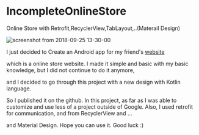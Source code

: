 # IncompleteOnlineStore

Online Store with Retrofit,RecyclerView,TabLayout,..(Materail Design)


![screenshot from 2018-09-25 13-30-00](https://user-images.githubusercontent.com/26750131/46007655-956f8880-c088-11e8-9721-381cc4723ced.png)


I just decided to Create an Android app for my friend's [website](https://atandorosti.ir/)

which is a online store website. 
I made it simple and basic with my basic knowledge, but I did not continue to do it anymore,

and I decided to go through this project with a new design with Kotlin language. 

So I published it on the github. In this project, as far as I was able to 
customize and use less of a project outside of Google.
Also, I used retrofit for communication, and from RecyclerView and ... 

and Material Design. Hope you can use it. Good luck :)
